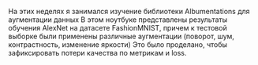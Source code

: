 На этих неделях я занимался изучение библиотеки Albumentations для аугментации данных
В этом ноутбуке представлены результаты обучения AlexNet на датасете FashionMNIST, причем к тестовой выборке были применены различные аугментации
(поворот, шум, контрастность, изменение яркости)
Это было проделано, чтобы зафиксировать потери качества по метрикам и loss.
